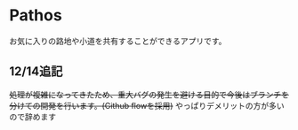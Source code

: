 # Pathos
お気に入りの路地や小道を共有することができるアプリです。

## 12/14追記
~~処理が複雑になってきたため、重大バグの発生を避ける目的で今後はブランチを分けての開発を行います。(Github flowを採用)~~
やっぱりデメリットの方が多いので辞めます

